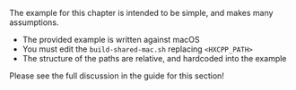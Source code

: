 The example for this chapter is intended to be simple, and makes many assumptions. 

- The provided example is written against macOS
- You must edit the `build-shared-mac.sh` replacing `<HXCPP_PATH>` 
- The structure of the paths are relative, and hardcoded into the example

Please see the full discussion in the guide for this section!
